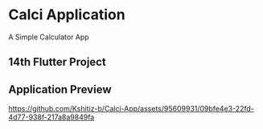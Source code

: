 # Calci Application
A Simple Calculator App

## 14th Flutter Project

## Application Preview

https://github.com/Kshitiz-b/Calci-App/assets/95609931/09bfe4e3-22fd-4d77-938f-217a8a9849fa
